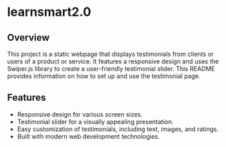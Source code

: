 # learnsmart2.0
## Overview

This project is a static webpage that displays testimonials from clients or users of a product or service. It features a responsive design and uses the Swiper.js library to create a user-friendly testimonial slider. This README provides information on how to set up and use the testimonial page.

## Features

- Responsive design for various screen sizes.
- Testimonial slider for a visually appealing presentation.
- Easy customization of testimonials, including text, images, and ratings.
- Built with modern web development technologies.
